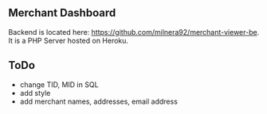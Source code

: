 ## Merchant Dashboard
Backend is located here: https://github.com/milnera92/merchant-viewer-be. It is a PHP Server hosted on Heroku.

## ToDo
- change TID, MID in SQL 
- add style
- add merchant names, addresses, email address
